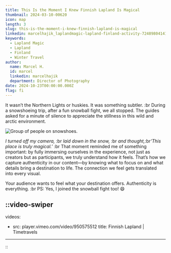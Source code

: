 ```yaml
---
title: This Is the Moment I Knew Finnish Lapland Is Magical
thumbnail: 2024-03-10-00620
icon: map
length: 3
slug: this-is-the-moment-i-knew-finnish-lapland-is-magical
linkedin: marcelhajik_laplandmagic-lapland-finland-activity-7248980414185242624-Nw6W?utm_source=share&utm_medium=member_desktop
keywords:
  - Lapland Magic
  - Lapland
  - Finland
  - Winter Travel
author:
  name: Marcel H.
  id: marcel
  linkedin: marcelhajik
  department: Director of Photography
date: 2024-10-23T00:00:00.000Z
flag: fi
---
```


It wasn’t the Northern Lights or huskies. It was something subtler. 
:br
During a snowshoeing trip, after a fun snowball fight, we all stopped. The guides asked for a minute of silence to appreciate the stillness in this wild and arctic environment.

![Group of people on snowshoes.](https://cdn.slavic.media/img/2024-03-10-00620/public "2024 ⋅ Saariselkä, Finland ⋅ Timetravels")

*I turned off my camera,*
:br
*laid down in the snow,*
:br
*and thought,*:b&#x72;*‘This place is truly magical.’*
:br
That moment reminded me of something important: by fully immersing ourselves in the experience, not just as creators but as participants, we truly understand how it feels. That’s how we capture authenticity in our content—by knowing what to focus on and what details bring a destination to life. The connection we feel gets translated into every visual.

Your audience wants to feel what your destination offers. Authenticity is everything.
:br
PS: Yes, I joined the snowball fight too! 😄

::video-swiper
---
videos:
  - src: player.vimeo.com/video/950575512
    title: Finnish Lapland | Timetravels
---
::
